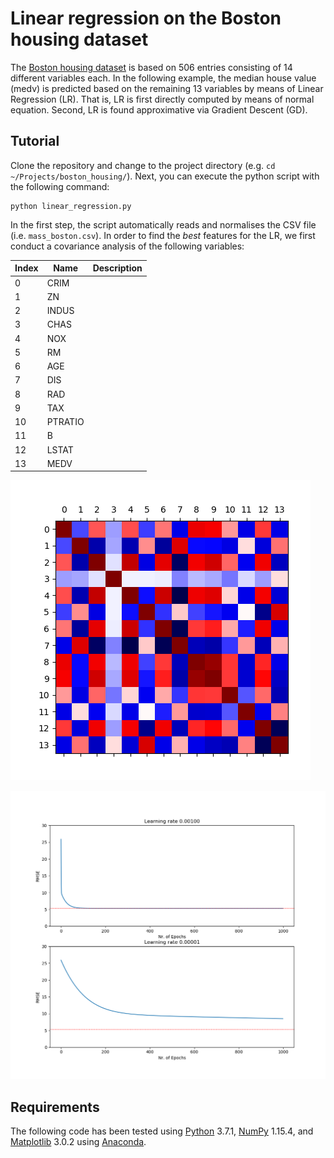 # Linear regression on the Boston housing dataset

The [Boston housing dataset](https://www.cs.toronto.edu/~delve/data/boston/bostonDetail.html) is based on 506 entries 
consisting of 14 different variables each. In the following example, the median house value (medv) is predicted based on
the remaining 13 variables by means of Linear Regression (LR). That is, LR is first directly computed by means of normal 
equation. Second, LR is found approximative via Gradient Descent (GD).

## Tutorial

Clone the repository and change to the project directory (e.g. `cd ~/Projects/boston_housing/`). Next, you can execute 
the python script with the following command:

```
python linear_regression.py 
```

In the first step, the script automatically reads and normalises the CSV file (i.e. `mass_boston.csv`). In order to 
find the *best* features for the LR, we first conduct a covariance analysis of the following variables:


Index | Name    | Description
----- | --------|--------------
0     | CRIM    |
1     | ZN      |
2     | INDUS   |
3     | CHAS    |
4     | NOX     |
5     | RM      |
6     | AGE     |
7     | DIS     |
8     | RAD     |
9     | TAX     |
10    | PTRATIO |
11    | B       |
12    | LSTAT   |
13    | MEDV    |


![Covariance Matrix](imgs/covariance_matrix.png)

![Covariance Matrix](imgs/rmse_epoch.png)




## Requirements

The following code has been tested using [Python](https://www.python.org/) 3.7.1, [NumPy](https://www.numpy.org/) 1.15.4, 
and [Matplotlib](https://matplotlib.org/) 3.0.2 using [Anaconda](https://www.anaconda.com/distribution/#download-section).
